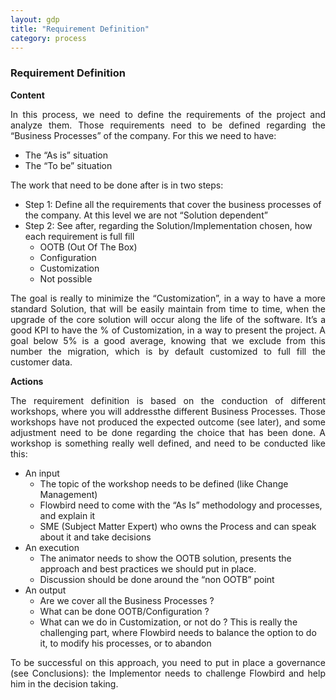 ```yaml
---
layout: gdp
title: "Requirement Definition"
category: process
---
```


<h3>Requirement Definition</h3>

<p style="text-align: justify;"><strong>Content</strong></p>

<p style="text-align: justify;">
  In this process, we need to define the requirements of the project and analyze them. Those requirements need to
be defined regarding the “Business Processes” of the company. For this we need to have:
</p>

<ul>
  <li>The “As is” situation</li>
  <li>The “To be” situation</li>
</ul>

<p style="text-align: justify;">
  The work that need to be done after is in two steps:
</p>

<ul>
  <li>Step 1: Define all the requirements that cover the business processes of the company. At this level we are not “Solution dependent”</li>
  <li>
    Step 2: See after, regarding the Solution/Implementation chosen, how each requirement is full fill
    <ul>
      <li>OOTB (Out Of The Box)</li>
      <li>Configuration</li>
      <li>Customization</li>
      <li>Not possible</li>
    </ul>
  </li>
</ul>

<p style="text-align: justify;">
  The goal is really to minimize the “Customization”, in a way to have a more standard Solution, that will be
easily maintain from time to time, when the upgrade of the core solution will occur along the life of the software. It’s
a good KPI to have the % of Customization, in a way to present the project. A goal below 5% is a good average, knowing
that we exclude from this number the migration, which is by default customized to full fill the customer data.
</p>

<p style="text-align: justify;"><strong>Actions</strong></p>

<p style="text-align: justify;">
  The requirement definition is based on the conduction of different workshops, where you will addressthe different
Business Processes. Those workshops have not produced the expected outcome (see later), and some adjustment
need to be done regarding the choice that has been done. A workshop is something really well defined, and need to
be conducted like this:
</p>

<ul>
  <li>
    An input
    <ul>
      <li>The topic of the workshop needs to be defined (like Change Management)</li>
      <li>Flowbird need to come with the “As Is” methodology and processes, and explain it</li>
      <li>SME (Subject Matter Expert) who owns the Process and can speak about it and take decisions</li>
    </ul>
  </li>
  <li>
    An execution
    <ul>
      <li>The animator needs to show the OOTB solution, presents the approach and best practices we should put in place.</li>
      <li>Discussion should be done around the “non OOTB” point</li>
    </ul>
  </li>
  <li>
    An output
    <ul>
      <li>Are we cover all the Business Processes ?</li>
      <li>What can be done OOTB/Configuration ?</li>
      <li>What can we do in Customization, or not do ? This is really the challenging part, where Flowbird needs
to balance the option to do it, to modify his processes, or to abandon</li>
    </ul>
  </li>
</ul>

<p style="text-align: justify;">
  To be successful on this approach, you need to put in place a governance (see Conclusions): the Implementor needs
to challenge Flowbird and help him in the decision taking.
</p>

<p style="text-align: justify;"></p>

